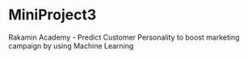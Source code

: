 # MiniProject3
Rakamin Academy - Predict Customer Personality to boost marketing campaign by using Machine Learning
